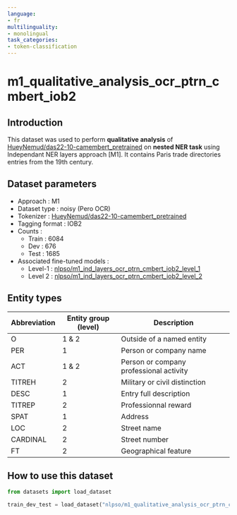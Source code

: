 ```yaml
---
language:
- fr
multilinguality:
- monolingual
task_categories:
- token-classification
---
```


# m1_qualitative_analysis_ocr_ptrn_cmbert_iob2

## Introduction

This dataset was used to perform **qualitative analysis** of [HueyNemud/das22-10-camembert_pretrained](https://huggingface.co/HueyNemud/das22-10-camembert_pretrained) on **nested NER task** using Independant NER layers approach [M1]. 
It contains Paris trade directories entries from the 19th century.

## Dataset parameters

* Approach : M1
* Dataset type : noisy (Pero OCR)
* Tokenizer : [HueyNemud/das22-10-camembert_pretrained](https://huggingface.co/HueyNemud/das22-10-camembert_pretrained)
* Tagging format : IOB2
* Counts : 
    * Train : 6084
    * Dev : 676
    * Test : 1685
* Associated fine-tuned models :
    * Level-1 : [nlpso/m1_ind_layers_ocr_ptrn_cmbert_iob2_level_1](https://huggingface.co/nlpso/m1_ind_layers_ocr_ptrn_cmbert_iob2_level_1)
    * Level 2 : [nlpso/m1_ind_layers_ocr_ptrn_cmbert_iob2_level_2](https://huggingface.co/nlpso/m1_ind_layers_ocr_ptrn_cmbert_iob2_level_2)
    
## Entity types

Abbreviation|Entity group (level)|Description
-|-|-
O |1 & 2|Outside of a named entity
PER |1|Person or company name
ACT |1 & 2|Person or company professional activity
TITREH |2|Military or civil distinction
DESC |1|Entry full description
TITREP |2|Professionnal reward
SPAT |1|Address
LOC |2|Street name
CARDINAL |2|Street number
FT |2|Geographical feature

## How to use this dataset

```python
from datasets import load_dataset

train_dev_test = load_dataset("nlpso/m1_qualitative_analysis_ocr_ptrn_cmbert_iob2")
